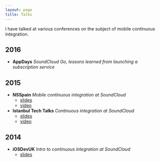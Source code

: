 ```yaml
---
layout: page
title: Talks
---
```


I have talked at various conferences on the subject of mobile continuous integration.

## 2016

* **AppDays** _SoundCloud Go, lessons learned from launching a subscription service_

## 2015

* **NSSpain** _Mobile continuous integration at SoundCloud_
  * [slides](https://speakerdeck.com/garriguv/mobile-continuous-integration-at-soundcloud-1)
  * [video](https://www.youtube.com/watch?v=Rq721qtKKNk)
* **Istanbul Tech Talks** _Continuous integration at SoundCloud_
  * [slides](https://speakerdeck.com/garriguv/mobile-continuous-integration-at-soundcloud)
  * [video](https://www.youtube.com/watch?v=cJS08Kuu3zg)

## 2014

* **iOSDevUK** _Intro to continuous integration at SoundCloud_
  * [slides](https://speakerdeck.com/garriguv/intro-to-continuous-integration-at-soundcloud)
